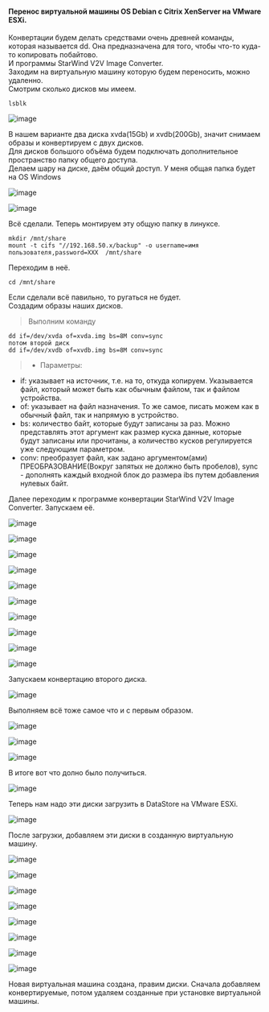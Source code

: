 #### Перенос виртуальной машины OS Debian c Citrix XenServer на VMware ESXi.
Конвертации будем делать средствами очень древней команды, которая называется dd. Она предназначена для того, чтобы что-то куда-то копировать побайтово.<br>
И программы StarWind V2V Image Converter.<br>
Заходим на виртуальную машину которую будем переносить, можно удаленно.<br>
Смотрим сколько дисков мы имеем.<br>
```
lsblk
``` 
![image](https://github.com/tvgVita69/Linux_begin/assets/98489171/842dcd73-187e-4ffe-9850-9e67ef50a2c1)

В нашем варианте два диска xvda(15Gb) и xvdb(200Gb), значит снимаем образы и конвертируем с двух дисков.<br>
Для дисков большого объёма будем подключать дополнительное пространство папку общего доступа.<br>
Делаем шару на диске, даём общий доступ. У меня общая папка будет на OS Windows<br>

![image](https://github.com/tvgVita69/Linux_begin/assets/98489171/47df0339-87c0-4f5a-adf2-3aa85c00ccc8)

![image](https://github.com/tvgVita69/Linux_begin/assets/98489171/640edbb2-7fea-4dd4-b4ae-296c7be50a6b)

Всё сделали. Теперь монтируем эту общую папку в линуксе.<br>
```
mkdir /mnt/share
mount -t cifs "//192.168.50.x/backup" -o username=имя пользователя,password=XXX  /mnt/share
```
Переходим в неё.<br>
```
cd /mnt/share
```
Если сделали всё павильно, то ругаться не будет.<br>
Создадим образы наших дисков.<br>
> Выполним команду
```
dd if=/dev/xvda of=xvda.img bs=8M conv=sync
потом второй диск
dd if=/dev/xvdb of=xvdb.img bs=8M conv=sync
```
>- Параметры:
- if: указывает на источник, т.е. на то, откуда копируем. Указывается файл, который может быть как обычным файлом, так и файлом устройства.
- of: указывает на файл назначения. То же самое, писать можем как в обычный файл, так и напрямую в устройство.
- bs: количество байт, которые будут записаны за раз. Можно представлять этот аргумент как размер куска данные, которые будут записаны или прочитаны, а количество кусков регулируется уже следующим параметром.
- conv: преобразует файл, как задано аргументом(ами) ПРЕОБРАЗОВАНИЕ(Вокруг запятых не должно быть пробелов), sync - дополнять каждый входной блок до размера ibs путем добавления нулевых байт.

Далее переходим к программе конвертации StarWind V2V Image Converter. Запускаем её.  

![image](https://github.com/tvgVita69/Linux_begin/assets/98489171/ef740c4e-b3ab-4224-ab77-f80b73af08c7)

![image](https://github.com/tvgVita69/Linux_begin/assets/98489171/da97e6f0-d80d-4d48-80ca-84fb2e9ec1d8)

![image](https://github.com/tvgVita69/Linux_begin/assets/98489171/6179af15-5712-4440-9e47-6c71533401a6)

![image](https://github.com/tvgVita69/Linux_begin/assets/98489171/9c434032-5dda-43fa-bc98-8c89506a6f5b)

![image](https://github.com/tvgVita69/Linux_begin/assets/98489171/09fa1ad1-5ae7-4260-b3a2-500912064753)

![image](https://github.com/tvgVita69/Linux_begin/assets/98489171/f33977c1-ada4-4655-a7cb-babe1dd2ea78)

![image](https://github.com/tvgVita69/Linux_begin/assets/98489171/abc171e6-d040-4e94-846e-f8de513c6657)

![image](https://github.com/tvgVita69/Linux_begin/assets/98489171/f75d6da1-cec4-4788-9804-a513d524f0fb)

![image](https://github.com/tvgVita69/Linux_begin/assets/98489171/5a8a26d2-4c79-4bb0-ae14-862cb6756f83)

![image](https://github.com/tvgVita69/Linux_begin/assets/98489171/98c0419b-a7fd-4daa-8ecd-3fb1b038c403)

Запускаем конвертацию второго диска.

![image](https://github.com/tvgVita69/Linux_begin/assets/98489171/32c99ba5-2db4-42c7-b926-7c735e8f2339)

Выполняем всё тоже самое что и с первым образом.

![image](https://github.com/tvgVita69/Linux_begin/assets/98489171/873dbba9-7c62-40b7-af92-26a9b348f9e5)

![image](https://github.com/tvgVita69/Linux_begin/assets/98489171/1371d113-e69f-4776-a485-f22062b13435)

![image](https://github.com/tvgVita69/Linux_begin/assets/98489171/46d0b69c-30e5-4952-bc0f-319e00802208)

В итоге вот что долно было получиться.

![image](https://github.com/tvgVita69/Linux_begin/assets/98489171/69c39169-0e5f-4f4e-8d40-f88678104608)

Теперь нам надо эти диски загрузить в DataStore на VMware ESXi.

![image](https://github.com/tvgVita69/Linux_begin/assets/98489171/959ee319-fa55-4ffc-9117-f671f135a02a)

После загрузки, добавляем эти диски в созданную виртуальную машину.

![image](https://github.com/tvgVita69/Linux_begin/assets/98489171/b403df63-ff72-4008-b69f-833c6006b166)

![image](https://github.com/tvgVita69/Linux_begin/assets/98489171/a4e7232a-820d-49be-bf60-ef06d8833d75)

![image](https://github.com/tvgVita69/Linux_begin/assets/98489171/ad740004-c1fd-48fb-85fa-4c1e7fa16b87)

![image](https://github.com/tvgVita69/Linux_begin/assets/98489171/e33b5099-29de-4147-be9c-39edd6434cae)

![image](https://github.com/tvgVita69/Linux_begin/assets/98489171/0eb277ab-753e-4a14-b9f9-7f58f8335f7f)

![image](https://github.com/tvgVita69/Linux_begin/assets/98489171/5ff256f4-3fc1-451b-87f6-e80ce391f207)

![image](https://github.com/tvgVita69/Linux_begin/assets/98489171/f7454948-2d79-4bd4-9d19-923b03a8551d)

![image](https://github.com/tvgVita69/Linux_begin/assets/98489171/0a28abc6-2ba6-4eec-832c-086c59705e55)

Новая виртуальная машина создана, правим диски. Сначала добавляем конвертируемые, потом удаляем созданные при установке виртуальной машины.





